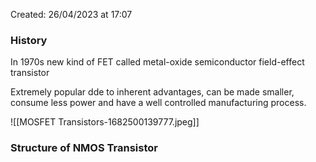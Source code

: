 Created: 26/04/2023 at 17:07

### History
In 1970s new kind of FET called metal-oxide semiconductor field-effect transistor

Extremely popular dde to inherent advantages, can be made smaller, consume less power and have a well controlled manufacturing process.

![[MOSFET Transistors-1682500139777.jpeg]]

### Structure of NMOS Transistor